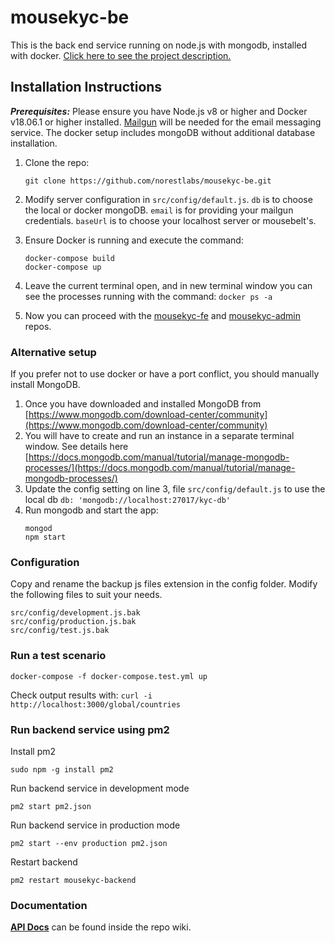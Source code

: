 # mousekyc-be
This is the back end service running on node.js with mongodb, installed with docker.
[Click here to see the project description.](https://github.com/norestlabs/mousekyc)

## Installation Instructions
***Prerequisites:*** Please ensure you have Node.js v8 or higher and Docker v18.06.1 or higher installed. [Mailgun](https://www.mailgun.com/) will be needed for the email messaging service. The docker setup includes mongoDB without additional database installation.

1. Clone the repo:
    ```
    git clone https://github.com/norestlabs/mousekyc-be.git
    ```

2. Modify server configuration in `src/config/default.js`. `db` is to choose the local or docker mongoDB. `email` is for providing your mailgun credentials. `baseUrl` is to choose your localhost server or mousebelt's.

3. Ensure Docker is running and execute the command:
    ```
    docker-compose build
    docker-compose up
    ```

4. Leave the current terminal open, and in new terminal window you can see the processes running with the command:
`docker ps -a`

5. Now you can proceed with the [mousekyc-fe](https://github.com/norestlabs/mousekyc/mousekyc-fe) and [mousekyc-admin](https://github.com/norestlabs/mousekyc/mousekyc-admin) repos.


### Alternative setup
If you prefer not to use docker or have a port conflict, you should manually install MongoDB.
1. Once you have downloaded and installed MongoDB from [https://www.mongodb.com/download-center/community](https://www.mongodb.com/download-center/community)
2. You will have to create and run an instance in a separate terminal window. See details here
[https://docs.mongodb.com/manual/tutorial/manage-mongodb-processes/](https://docs.mongodb.com/manual/tutorial/manage-mongodb-processes/)
3. Update the config setting on line 3, file `src/config/default.js` to use the local db `db: 'mongodb://localhost:27017/kyc-db'`
4. Run mongodb and start the app:
    ```
    mongod
    npm start
    ```

### Configuration
Copy and rename the backup js files extension in the config folder. Modify the following files to suit your needs.
```
src/config/development.js.bak
src/config/production.js.bak
src/config/test.js.bak
```

### Run a test scenario

`docker-compose -f docker-compose.test.yml up`

Check output results with:
`curl -i http://localhost:3000/global/countries`

### Run backend service using pm2

Install pm2
```
sudo npm -g install pm2
```

Run backend service in development mode
```
pm2 start pm2.json
```

Run backend service in production mode
```
pm2 start --env production pm2.json
```

Restart backend
```
pm2 restart mousekyc-backend
```

### Documentation
[**API Docs**](https://github.com/norestlabs/mousekyc-be/wiki) can be found inside the repo wiki.

